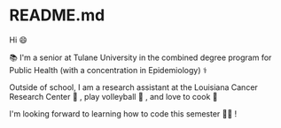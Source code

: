 # README.md
Hi :smile:

📚 I'm a senior at Tulane University in the combined degree program for Public Health (with a concentration in Epidemiology) ⚕️

Outside of school, I am a research assistant at the Louisiana Cancer Research Center 🔬 , play volleyball 🏐 , and love to cook 🥘

I'm looking forward to learning how to code this semester 👩‍💻 !
